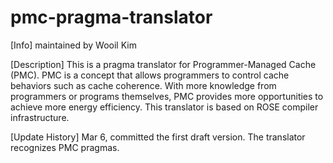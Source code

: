 pmc-pragma-translator
=====================

[Info]
maintained by Wooil Kim


[Description]
This is a pragma translator for Programmer-Managed Cache (PMC). PMC is a concept that allows programmers to control cache behaviors such as cache coherence. With more knowledge from programmers or programs themselves, PMC provides more opportunities to achieve more energy efficiency.
This translator is based on ROSE compiler infrastructure. 



[Update History]
Mar 6, committed the first draft version. The translator recognizes PMC pragmas.


